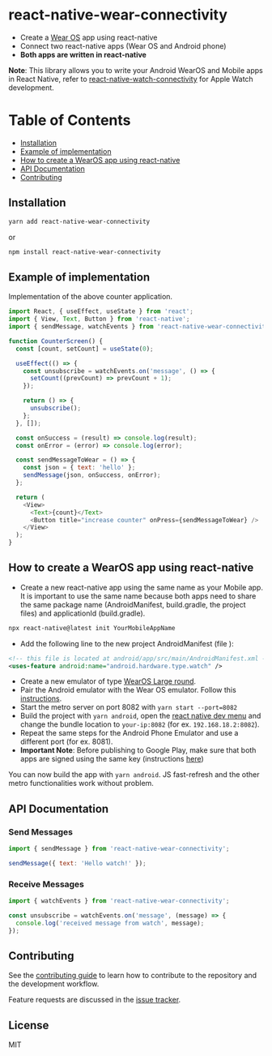 # react-native-wear-connectivity

- Create a [Wear OS][1] app using react-native
- Connect two react-native apps (Wear OS and Android phone)
- **Both apps are written in react-native**

**Note**: This library allows you to write your Android WearOS and Mobile apps in React Native, refer to [react-native-watch-connectivity][2] for Apple Watch development.

[1]: https://wearos.google.com
[2]: https://github.com/mtford90/react-native-watch-connectivity

# Table of Contents

- [Installation](#installation)
- [Example of implementation](#example-of-implementation)
- [How to create a WearOS app using react-native](#how-to-create-a-wearos-app-using-react-native)
- [API Documentation](#api-documentation)
- [Contributing](#contributing)

## Installation

```sh
yarn add react-native-wear-connectivity
```

or

```sh
npm install react-native-wear-connectivity
```

## Example of implementation

Implementation of the above counter application.

```js
import React, { useEffect, useState } from 'react';
import { View, Text, Button } from 'react-native';
import { sendMessage, watchEvents } from 'react-native-wear-connectivity';

function CounterScreen() {
  const [count, setCount] = useState(0);

  useEffect(() => {
    const unsubscribe = watchEvents.on('message', () => {
      setCount((prevCount) => prevCount + 1);
    });

    return () => {
      unsubscribe();
    };
  }, []);

  const onSuccess = (result) => console.log(result);
  const onError = (error) => console.log(error);

  const sendMessageToWear = () => {
    const json = { text: 'hello' };
    sendMessage(json, onSuccess, onError);
  };

  return (
    <View>
      <Text>{count}</Text>
      <Button title="increase counter" onPress={sendMessageToWear} />
    </View>
  );
}
```

## How to create a WearOS app using react-native

- Create a new react-native app using the same name as your Mobile app.
  It is important to use the same name because both apps need to share the same package name (AndroidManifest, build.gradle, the project files) and applicationId (build.gradle).

```sh
npx react-native@latest init YourMobileAppName
```

- Add the following line to the new project AndroidManifest (file ):

```xml
<!-- this file is located at android/app/src/main/AndroidManifest.xml -->
<uses-feature android:name="android.hardware.type.watch" />
```

- Create a new emulator of type [WearOS Large round][22].
- Pair the Android emulator with the Wear OS emulator. Follow this [instructions][21].
- Start the metro server on port 8082 with `yarn start --port=8082`
- Build the project with `yarn android`, open the [react native dev menu][23] and change the bundle location to `your-ip:8082` (for ex. `192.168.18.2:8082`).
- Repeat the same steps for the Android Phone Emulator and use a different port (for ex. 8081).
- **Important Note**: Before publishing to Google Play, make sure that both apps are signed using the same key (instructions [here][20])

You can now build the app with `yarn android`. JS fast-refresh and the other metro functionalities work without problem.

[20]: https://reactnative.dev/docs/next/signed-apk-android
[21]: https://developer.android.com/training/wearables/get-started/connect-phone
[22]: https://gist.github.com/assets/24992535/f6cb9f84-dc50-492b-963d-6d9e9396f451 'wear os large round'
[23]: https://reactnative.dev/docs/debugging

## API Documentation

### Send Messages

```js
import { sendMessage } from 'react-native-wear-connectivity';

sendMessage({ text: 'Hello watch!' });
```

### Receive Messages

```js
import { watchEvents } from 'react-native-wear-connectivity';

const unsubscribe = watchEvents.on('message', (message) => {
  console.log('received message from watch', message);
});
```

## Contributing

See the [contributing guide](CONTRIBUTING.md) to learn how to contribute to the repository and the development workflow.

Feature requests are discussed in the [issue tracker][40].

[40]: https://github.com/fabOnReact/react-native-wear-connectivity/issues

## License

MIT
